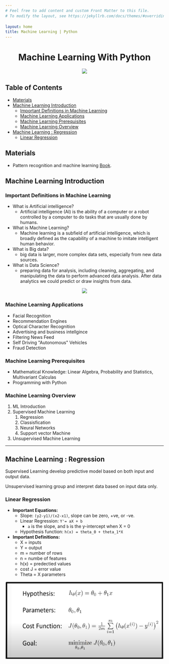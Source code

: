 ```yaml
---
# Feel free to add content and custom Front Matter to this file.
# To modify the layout, see https://jekyllrb.com/docs/themes/#overriding-theme-defaults

layout: home
title: Machine Learning | Python
---
```


<h1 align="center"> Machine Learning With Python</h1>

<p align="center"><img src="https://tecnico.ulisboa.pt/files/2017/06/priberam-machine-learning-lunch-seminar-joao-xavier-1140x641.jpg"></p>

<h2> Table of Contents </h2>

- [Materials](#materials)
- [Machine Learning Introduction](#machine-learning-introduction)
  - [Important Definitions in Machine Learning](#important-definitions-in-machine-learning)
  - [Machine Learning Applications](#machine-learning-applications)
  - [Machine Learning Prerequisites](#machine-learning-prerequisites)
  - [Machine Learning Overview](#machine-learning-overview)
- [Machine Learning : Regression](#machine-learning--regression)
  - [Linear Regression](#linear-regression)

## Materials
- Pattern recognition and machine learning [Book](http://users.isr.ist.utl.pt/~wurmd/Livros/school/Bishop%20-%20Pattern%20Recognition%20And%20Machine%20Learning%20-%20Springer%20%202006.pdf).


## Machine Learning Introduction

### Important Definitions in Machine Learning

- What is Artificial intelligence?
  - Artificial intelligence (AI) is the ability of a computer or a robot controlled by a computer to do tasks that are usually done by humans.
- What is Machine Learning?
  - Machine learning is a subfield of artificial intelligence, which is broadly defined as the capability of a machine to imitate intelligent human behavior.
- What is Big data?
  - big data is larger, more complex data sets, especially from new data sources.
- What is Data Science?
  -  preparing data for analysis, including cleaning, aggregating, and manipulating the data to perform advanced data analysis. After data analytics we could predict or draw insights from data.

<center><img width="300" src="https://www.researchgate.net/publication/330948278/figure/fig1/AS:723867312062471@1549594824742/The-field-of-data-science-including-statistics-big-data-and-artificial-intelligence-8.ppm"/></center>


### Machine Learning Applications

- Facial Recognition
- Recommendation Engines
- Optical Character Recognition
- Advertising and business intellgince
- Filtering News Feed
- Self Driving "Autonomous" Vehicles
- Fraud Detection

### Machine Learning Prerequisites

- Mathematical Knowledge: Linear Algebra, Probability and Statistics, Multivariant Calculas
- Programming with Python


### Machine Learning Overview


1. ML Introduction
2. Supervised Machine Learning
   1. Regression
   2. Classisfication
   3. Neural Networks
   4. Support vector Machine
3. Unsupervised Machine Learning

--- 


## Machine Learning : Regression

Supervised Learning develop predictive model based on both input and output data.

Unsupervised learning group and interpret data based on input data only.


### Linear Regression

- **Important Equations:**
  - Slope: `(y2-y1)/(x2-x1)`, slope can be zero, +ve, or -ve.
  - Linear Regression: `Y'= aX + b`
    - `a` is the slope, and `b` is the y-intercept when X = 0
  - Hypothesis function: `h(x) = theta_0 + theta_1*X`
- **Important Definitions:**
  - X = inputs
  - Y = output
  - m = number of rows
  - n = numbe of features
  - h(x) = predectied values
  - cost J = error value
  - Theta = X parameters

![Linear Regression Rules](../assets/MLPython/LinearRegressionRules.png)